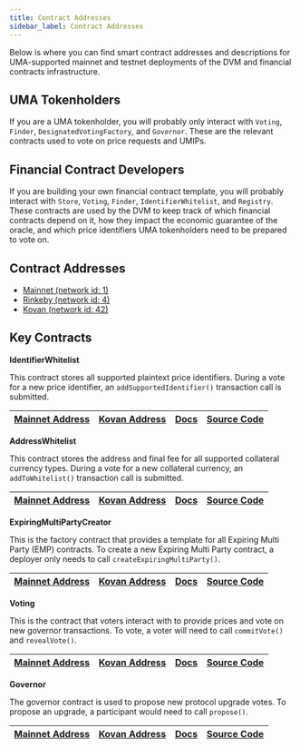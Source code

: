```yaml
---
title: Contract Addresses
sidebar_label: Contract Addresses
---
```


Below is where you can find smart contract addresses and descriptions for UMA-supported mainnet and testnet deployments of the DVM and financial contracts infrastructure.

## UMA Tokenholders

If you are a UMA tokenholder, you will probably only interact with `Voting`, `Finder`, `DesignatedVotingFactory`, and `Governor`.
These are the relevant contracts used to vote on price requests and UMIPs.

## Financial Contract Developers

If you are building your own financial contract template, you will probably interact with `Store`, `Voting`, `Finder`, `IdentifierWhitelist`, and `Registry`.
These contracts are used by the DVM to keep track of which financial contracts depend on it, how they impact the economic guarantee of the oracle, and which price identifiers UMA tokenholders need to be prepared to vote on.

## Contract Addresses

- [Mainnet (network id: 1)](https://github.com/UMAprotocol/protocol/blob/master/packages/core/networks/1.json)
- [Rinkeby (network id: 4)](https://github.com/UMAprotocol/protocol/blob/master/packages/core/networks/4.json)
- [Kovan (network id: 42)](https://github.com/UMAprotocol/protocol/blob/master/packages/core/networks/42.json)

## Key Contracts

**IdentifierWhitelist**

This contract stores all supported plaintext price identifiers. During a vote for a new price identifier, an `addSupportedIdentifier()` transaction call is submitted. 

| [Mainnet Address](https://etherscan.io/address/0xcF649d9Da4D1362C4DAEa67573430Bd6f945e570)         | [Kovan Address](https://kovan.etherscan.io/address/0xeF9c374b7976941fCAf5e501eaB531E430463fC6)      | [Docs](https://docs-dot-uma-protocol.appspot.com/uma/contracts/IdentifierWhitelist.html)  | [Source Code](https://github.com/UMAprotocol/protocol/blob/master/packages/core/contracts/oracle/implementation/IdentifierWhitelist.sol)
| ----------------------- | ------------------ | ---------------------- | ---------------------- |

**AddressWhitelist**

This contract stores the address and final fee for all supported collateral currency types. During a vote for a new collateral currency, an `addToWhitelist()` transaction call is submitted. 

| [Mainnet Address](https://etherscan.io/address/0xdBF90434dF0B98219f87d112F37d74B1D90758c7)         | [Kovan Address](https://kovan.etherscan.io/address/0xf8bdAb5d675F76eD863fF9Fa35B129A6e43e71cA)      | [Docs](https://docs-dot-uma-protocol.appspot.com/uma/contracts/AddressWhitelist.html)  | [Source Code](https://github.com/UMAprotocol/protocol/blob/master/packages/core/contracts/common/implementation/AddressWhitelist.sol)
| ----------------------- | ------------------ | ---------------------- | ---------------------- |

**ExpiringMultiPartyCreator**

This is the factory contract that provides a template for all Expiring Multi Party (EMP) contracts. To create a new Expiring Multi Party contract, a deployer only needs to call `createExpiringMultiParty()`.

| [Mainnet Address](https://etherscan.io/address/0x9A077D4fCf7B26a0514Baa4cff0B481e9c35CE87)         | [Kovan Address](https://kovan.etherscan.io/address/0xF763D367E1302A16716b6c40783A17c1aC754F2E)      | [Docs](https://docs-dot-uma-protocol.appspot.com/uma/contracts/ExpiringMultiPartyCreator.html)  | [Source Code](https://github.com/UMAprotocol/protocol/blob/master/packages/core/contracts/financial-templates/expiring-multiparty/ExpiringMultiPartyCreator.sol)
| ----------------------- | ------------------ | ---------------------- | ---------------------- |

**Voting**

This is the contract that voters interact with to provide prices and vote on new governor transactions. To vote, a voter will need to call `commitVote()` and `revealVote()`.

| [Mainnet Address](https://etherscan.io/address/0x1d847fb6e04437151736a53f09b6e49713a52aad)         | [Kovan Address](https://kovan.etherscan.io/address/0x03fe668862a0BFa9d3706A0ebA18007464343FdD)      | [Docs](https://docs-dot-uma-protocol.appspot.com/uma/contracts/Voting.html)  | [Source Code](https://github.com/UMAprotocol/protocol/blob/master/packages/core/contracts/oracle/implementation/Voting.sol)
| ----------------------- | ------------------ | ---------------------- | ---------------------- |

**Governor**

The governor contract is used to propose new protocol upgrade votes. To propose an upgrade, a participant would need to call `propose()`.

| [Mainnet Address](https://etherscan.io/address/0x592349F7DeDB2b75f9d4F194d4b7C16D82E507Dc)         | [Kovan Address](https://kovan.etherscan.io/address/0xca4575EE197308c9D2aBF813A5f064f44898b7a4)      | [Docs](https://docs-dot-uma-protocol.appspot.com/uma/contracts/Governor.html)  | [Source Code](https://github.com/UMAprotocol/protocol/blob/master/packages/core/contracts/oracle/implementation/Governor.sol)
| ----------------------- | ------------------ | ---------------------- | ---------------------- |

<!-- # Deployed Synthetic Tokens

You can also find a list of supported deployments of the priceless synthetic token contract template on various networks.

## Kovan (network id: 42)

- [Kovan Synthetic Tokens](https://docs.google.com/spreadsheets/d/1gLjt58hFh-l5SDhoRyz4t8oQCYx74tYRypMmIuYwJ1c/edit?usp=sharing) -->
